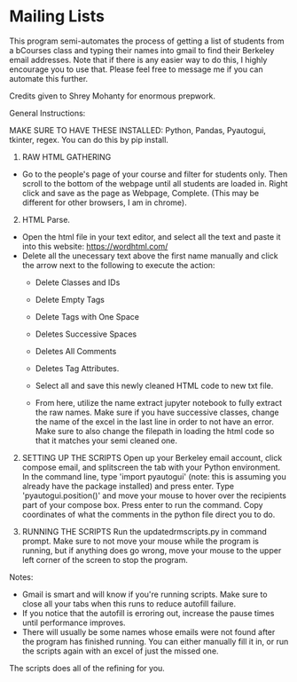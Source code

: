 # Mailing Lists

This program semi-automates the process of getting a list of students from a bCourses class and typing their names into gmail to find their Berkeley email addresses. Note that if there is any easier way to do this, I highly encourage you to use that. Please feel free to message me if you can automate this further.

Credits given to Shrey Mohanty for enormous prepwork.

General Instructions:

MAKE SURE TO HAVE THESE INSTALLED: Python, Pandas, Pyautogui, tkinter, regex. You can do this by pip install. 

1. RAW HTML GATHERING 
- Go to the people's page of your course and filter for students only. Then scroll to the bottom of the webpage until all students are loaded in. Right click and save as the page as Webpage, Complete. (This may be different for other browsers, I am in chrome).

2. HTML Parse.
- Open the html file in your text editor, and select all the text and paste it into this website: https://wordhtml.com/
- Delete all the unecessary text above the first name manually and click the arrow next to the following to execute the action:
    - Delete Classes and IDs
    - Delete Empty Tags
    - Delete Tags with One Space
    - Deletes Successive Spaces
    - Deletes All Comments
    - Deletes Tag Attributes.
  
  - Select all and save this newly cleaned HTML code to new txt file.
  - From here, utilize the name extract jupyter notebook to fully extract the raw names. Make sure if you have successive classes, change the name of the excel in the last line in order to not have an error. Make sure to also change the filepath in loading the html code so that it matches your semi cleaned one. 

2. SETTING UP THE SCRIPTS
Open up your Berkeley email account, click compose email, and splitscreen the tab with your Python environment. In the command line, type 'import pyautogui' (note: this is assuming you already have the package installed) and press enter. Type 'pyautogui.position()' and move your mouse to hover over the recipients part of your compose box. Press enter to run the command. Copy coordinates of what the comments in the python file direct you to do.

3. RUNNING THE SCRIPTS
Run the updatedrmscripts.py in command prompt. Make sure to not move your mouse while the program is running, but if anything does go wrong, move your mouse to the upper left corner of the screen to stop the program.

Notes:
- Gmail is smart and will know if you're running scripts. Make sure to close all your tabs when this runs to reduce autofill failure.
- If you notice that the autofill is erroring out, increase the pause times until performance improves.
- There will usually be some names whose emails were not found after the program has finished running. You can either manually fill it in, or run the scripts again with an excel of just the missed one.

The scripts does all of the refining for you. 
